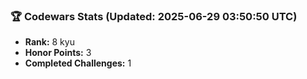 ### 🏆 Codewars Stats (Updated: 2025-06-29 03:50:50 UTC)

- **Rank:** 8 kyu
- **Honor Points:** 3
- **Completed Challenges:** 1
